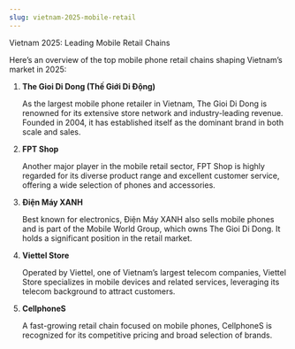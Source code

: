 ```yaml
---
slug: vietnam-2025-mobile-retail
---
```

Vietnam 2025: Leading Mobile Retail Chains

Here’s an overview of the top mobile phone retail chains shaping Vietnam’s market in 2025:

1. **The Gioi Di Dong (Thế Giới Di Động)**

   As the largest mobile phone retailer in Vietnam, The Gioi Di Dong is renowned for its extensive store network and industry-leading revenue. Founded in 2004, it has established itself as the dominant brand in both scale and sales.

2. **FPT Shop**

   Another major player in the mobile retail sector, FPT Shop is highly regarded for its diverse product range and excellent customer service, offering a wide selection of phones and accessories.

3. **Điện Máy XANH**

   Best known for electronics, Điện Máy XANH also sells mobile phones and is part of the Mobile World Group, which owns The Gioi Di Dong. It holds a significant position in the retail market.

4. **Viettel Store**

   Operated by Viettel, one of Vietnam’s largest telecom companies, Viettel Store specializes in mobile devices and related services, leveraging its telecom background to attract customers.

5. **CellphoneS**

   A fast-growing retail chain focused on mobile phones, CellphoneS is recognized for its competitive pricing and broad selection of brands.
